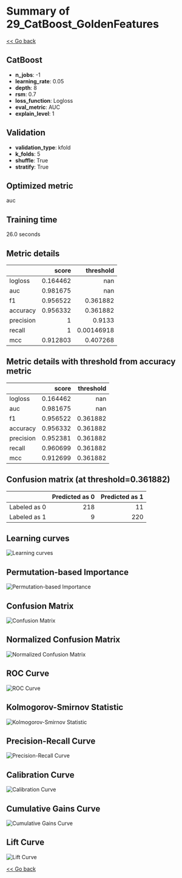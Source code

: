 # Summary of 29_CatBoost_GoldenFeatures

[<< Go back](../README.md)


## CatBoost
- **n_jobs**: -1
- **learning_rate**: 0.05
- **depth**: 8
- **rsm**: 0.7
- **loss_function**: Logloss
- **eval_metric**: AUC
- **explain_level**: 1

## Validation
 - **validation_type**: kfold
 - **k_folds**: 5
 - **shuffle**: True
 - **stratify**: True

## Optimized metric
auc

## Training time

26.0 seconds

## Metric details
|           |    score |    threshold |
|:----------|---------:|-------------:|
| logloss   | 0.164462 | nan          |
| auc       | 0.981675 | nan          |
| f1        | 0.956522 |   0.361882   |
| accuracy  | 0.956332 |   0.361882   |
| precision | 1        |   0.9133     |
| recall    | 1        |   0.00146918 |
| mcc       | 0.912803 |   0.407268   |


## Metric details with threshold from accuracy metric
|           |    score |   threshold |
|:----------|---------:|------------:|
| logloss   | 0.164462 |  nan        |
| auc       | 0.981675 |  nan        |
| f1        | 0.956522 |    0.361882 |
| accuracy  | 0.956332 |    0.361882 |
| precision | 0.952381 |    0.361882 |
| recall    | 0.960699 |    0.361882 |
| mcc       | 0.912699 |    0.361882 |


## Confusion matrix (at threshold=0.361882)
|              |   Predicted as 0 |   Predicted as 1 |
|:-------------|-----------------:|-----------------:|
| Labeled as 0 |              218 |               11 |
| Labeled as 1 |                9 |              220 |

## Learning curves
![Learning curves](learning_curves.png)

## Permutation-based Importance
![Permutation-based Importance](permutation_importance.png)
## Confusion Matrix

![Confusion Matrix](confusion_matrix.png)


## Normalized Confusion Matrix

![Normalized Confusion Matrix](confusion_matrix_normalized.png)


## ROC Curve

![ROC Curve](roc_curve.png)


## Kolmogorov-Smirnov Statistic

![Kolmogorov-Smirnov Statistic](ks_statistic.png)


## Precision-Recall Curve

![Precision-Recall Curve](precision_recall_curve.png)


## Calibration Curve

![Calibration Curve](calibration_curve_curve.png)


## Cumulative Gains Curve

![Cumulative Gains Curve](cumulative_gains_curve.png)


## Lift Curve

![Lift Curve](lift_curve.png)



[<< Go back](../README.md)
